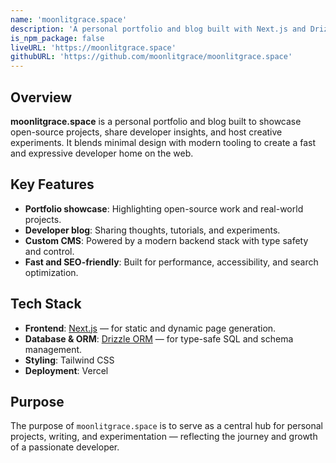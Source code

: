 ```yaml
---
name: 'moonlitgrace.space'
description: 'A personal portfolio and blog built with Next.js and Drizzle ORM. Showcasing open-source work, developer insights, and creative experiments.'
is_npm_package: false
liveURL: 'https://moonlitgrace.space'
githubURL: 'https://github.com/moonlitgrace/moonlitgrace.space'
---
```


## Overview

**moonlitgrace.space** is a personal portfolio and blog built to showcase open-source projects, share developer insights, and host creative experiments. It blends minimal design with modern tooling to create a fast and expressive developer home on the web.

## Key Features

- **Portfolio showcase**: Highlighting open-source work and real-world projects.
- **Developer blog**: Sharing thoughts, tutorials, and experiments.
- **Custom CMS**: Powered by a modern backend stack with type safety and control.
- **Fast and SEO-friendly**: Built for performance, accessibility, and search optimization.

## Tech Stack

- **Frontend**: [Next.js](https://nextjs.org) — for static and dynamic page generation.
- **Database & ORM**: [Drizzle ORM](https://orm.drizzle.team) — for type-safe SQL and schema management.
- **Styling**: Tailwind CSS
- **Deployment**: Vercel

## Purpose

The purpose of `moonlitgrace.space` is to serve as a central hub for personal projects, writing, and experimentation — reflecting the journey and growth of a passionate developer.
